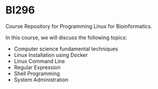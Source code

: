 # BI296
Course Repository for Programming Linux for Bioinformatics.

In this course, we will discuss the following topics:
- Computer science fundamental techniques
- Linux Installation using Docker
- Linux Command Line
- Regular Expression
- Shell Programming
- System Administration
